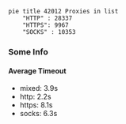
```mermaid
pie title 42012 Proxies in list
    "HTTP" : 28337
    "HTTPS": 9967
    "SOCKS" : 10353
```

### Some Info
#### Average Timeout

- mixed: 3.9s
- http: 2.2s
- https: 8.1s
- socks: 6.3s
